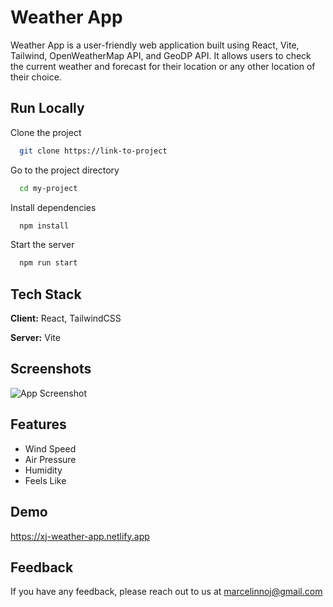 
# Weather App

Weather App is a user-friendly web application built using React, Vite, Tailwind, OpenWeatherMap API, and GeoDP API. It allows users to check the current weather and forecast for their location or any other location of their choice.


## Run Locally

Clone the project

```bash
  git clone https://link-to-project
```

Go to the project directory

```bash
  cd my-project
```

Install dependencies

```bash
  npm install
```

Start the server

```bash
  npm run start
```


## Tech Stack

**Client:** React, TailwindCSS

**Server:** Vite


## Screenshots

![App Screenshot](https://im2.ezgif.com/tmp/ezgif-2-9a98a705e9.gif)


## Features

- Wind Speed
- Air Pressure
- Humidity
- Feels Like


## Demo

https://xj-weather-app.netlify.app

## Feedback

If you have any feedback, please reach out to us at marcelinnoj@gmail.com

